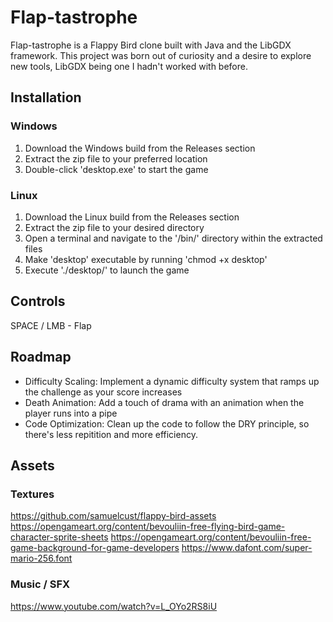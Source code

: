 # Flap-tastrophe

Flap-tastrophe is a Flappy Bird clone built with Java and the LibGDX framework. This project was born out of curiosity and a desire to explore new tools, LibGDX being one I hadn't worked with before. 

## Installation
### Windows

1. Download the Windows build from the Releases section
2. Extract the zip file to your preferred location
3. Double-click 'desktop.exe' to start the game

### Linux

1. Download the Linux build from the Releases section
2. Extract the zip file to your desired directory
3. Open a terminal and navigate to the '/bin/' directory within the extracted files
4. Make 'desktop' executable by running 'chmod +x desktop'
5. Execute './desktop/' to launch the game

## Controls

SPACE / LMB - Flap

## Roadmap

* Difficulty Scaling: Implement a dynamic difficulty system that ramps up the challenge as your score increases
* Death Animation: Add a touch of drama with an animation when the player runs into a pipe
* Code Optimization: Clean up the code to follow the DRY principle, so there's less repitition and more efficiency.

## Assets
### Textures

https://github.com/samuelcust/flappy-bird-assets
https://opengameart.org/content/bevouliin-free-flying-bird-game-character-sprite-sheets
https://opengameart.org/content/bevouliin-free-game-background-for-game-developers
https://www.dafont.com/super-mario-256.font

### Music / SFX

https://www.youtube.com/watch?v=L_OYo2RS8iU
